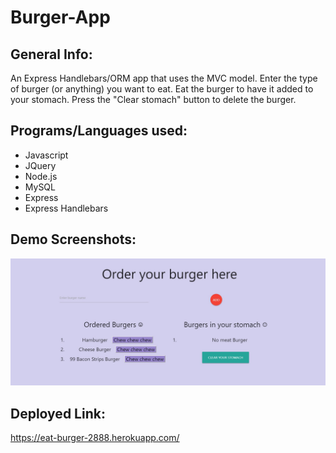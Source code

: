 # Burger-App

## General Info:
An Express Handlebars/ORM app that uses the MVC model.
Enter the type of burger (or anything) you want to eat.
Eat the burger to have it added to your stomach.
Press the "Clear stomach" button to delete the burger.

## Programs/Languages used:
* Javascript
* JQuery
* Node.js
* MySQL
* Express
* Express Handlebars

## Demo Screenshots:
<img src="/demo/1.jpg">

## Deployed Link:
https://eat-burger-2888.herokuapp.com/
